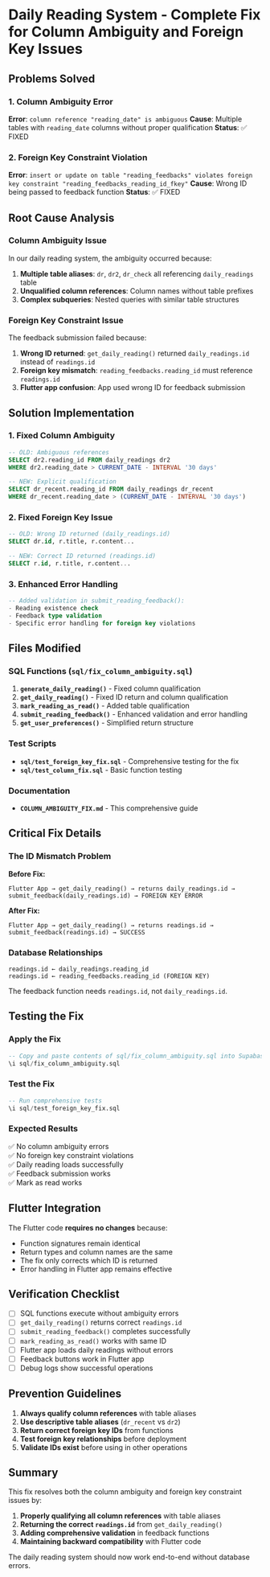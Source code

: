 # Daily Reading System - Complete Fix for Column Ambiguity and Foreign Key Issues

## Problems Solved

### 1. Column Ambiguity Error
**Error**: `column reference "reading_date" is ambiguous`
**Cause**: Multiple tables with `reading_date` columns without proper qualification
**Status**: ✅ FIXED

### 2. Foreign Key Constraint Violation  
**Error**: `insert or update on table "reading_feedbacks" violates foreign key constraint "reading_feedbacks_reading_id_fkey"`
**Cause**: Wrong ID being passed to feedback function
**Status**: ✅ FIXED

## Root Cause Analysis

### Column Ambiguity Issue
In our daily reading system, the ambiguity occurred because:
1. **Multiple table aliases**: `dr`, `dr2`, `dr_check` all referencing `daily_readings` table
2. **Unqualified column references**: Column names without table prefixes
3. **Complex subqueries**: Nested queries with similar table structures

### Foreign Key Constraint Issue
The feedback submission failed because:
1. **Wrong ID returned**: `get_daily_reading()` returned `daily_readings.id` instead of `readings.id`
2. **Foreign key mismatch**: `reading_feedbacks.reading_id` must reference `readings.id`
3. **Flutter app confusion**: App used wrong ID for feedback submission

## Solution Implementation

### 1. Fixed Column Ambiguity
```sql
-- OLD: Ambiguous references
SELECT dr2.reading_id FROM daily_readings dr2
WHERE dr2.reading_date > CURRENT_DATE - INTERVAL '30 days'

-- NEW: Explicit qualification  
SELECT dr_recent.reading_id FROM daily_readings dr_recent
WHERE dr_recent.reading_date > (CURRENT_DATE - INTERVAL '30 days')
```

### 2. Fixed Foreign Key Issue
```sql
-- OLD: Wrong ID returned (daily_readings.id)
SELECT dr.id, r.title, r.content...

-- NEW: Correct ID returned (readings.id)
SELECT r.id, r.title, r.content...
```

### 3. Enhanced Error Handling
```sql
-- Added validation in submit_reading_feedback():
- Reading existence check
- Feedback type validation
- Specific error handling for foreign key violations
```

## Files Modified

### SQL Functions (`sql/fix_column_ambiguity.sql`)
1. **`generate_daily_reading()`** - Fixed column qualification
2. **`get_daily_reading()`** - Fixed ID return and column qualification
3. **`mark_reading_as_read()`** - Added table qualification
4. **`submit_reading_feedback()`** - Enhanced validation and error handling
5. **`get_user_preferences()`** - Simplified return structure

### Test Scripts
- **`sql/test_foreign_key_fix.sql`** - Comprehensive testing for the fix
- **`sql/test_column_fix.sql`** - Basic function testing

### Documentation
- **`COLUMN_AMBIGUITY_FIX.md`** - This comprehensive guide

## Critical Fix Details

### The ID Mismatch Problem
**Before Fix:**
```
Flutter App → get_daily_reading() → returns daily_readings.id → submit_feedback(daily_readings.id) → FOREIGN KEY ERROR
```

**After Fix:**
```
Flutter App → get_daily_reading() → returns readings.id → submit_feedback(readings.id) → SUCCESS
```

### Database Relationships
```
readings.id ← daily_readings.reading_id
readings.id ← reading_feedbacks.reading_id (FOREIGN KEY)
```

The feedback function needs `readings.id`, not `daily_readings.id`.

## Testing the Fix

### Apply the Fix
```sql
-- Copy and paste contents of sql/fix_column_ambiguity.sql into Supabase SQL Editor
\i sql/fix_column_ambiguity.sql
```

### Test the Fix
```sql
-- Run comprehensive tests
\i sql/test_foreign_key_fix.sql
```

### Expected Results
✅ No column ambiguity errors  
✅ No foreign key constraint violations  
✅ Daily reading loads successfully  
✅ Feedback submission works  
✅ Mark as read works  

## Flutter Integration

The Flutter code **requires no changes** because:
- Function signatures remain identical
- Return types and column names are the same  
- The fix only corrects which ID is returned
- Error handling in Flutter app remains effective

## Verification Checklist

- [ ] SQL functions execute without ambiguity errors
- [ ] `get_daily_reading()` returns correct `readings.id`
- [ ] `submit_reading_feedback()` completes successfully
- [ ] `mark_reading_as_read()` works with same ID
- [ ] Flutter app loads daily readings without errors
- [ ] Feedback buttons work in Flutter app
- [ ] Debug logs show successful operations

## Prevention Guidelines

1. **Always qualify column references** with table aliases
2. **Use descriptive table aliases** (`dr_recent` vs `dr2`)
3. **Return correct foreign key IDs** from functions
4. **Test foreign key relationships** before deployment
5. **Validate IDs exist** before using in other operations

## Summary

This fix resolves both the column ambiguity and foreign key constraint issues by:

1. **Properly qualifying all column references** with table aliases
2. **Returning the correct `readings.id`** from `get_daily_reading()`
3. **Adding comprehensive validation** in feedback functions
4. **Maintaining backward compatibility** with Flutter code

The daily reading system should now work end-to-end without database errors.

